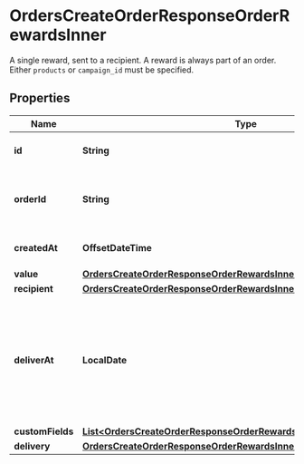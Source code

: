 

# OrdersCreateOrderResponseOrderRewardsInner

A single reward, sent to a recipient. A reward is always part of an order.  Either `products` or `campaign_id` must be specified. 

## Properties

| Name | Type | Description | Notes |
|------------ | ------------- | ------------- | -------------|
|**id** | **String** | Tremendous ID of the reward |  [optional] |
|**orderId** | **String** | Tremendous ID of the order this reward is part of. |  [optional] |
|**createdAt** | **OffsetDateTime** | Date the reward was created |  [optional] |
|**value** | [**OrdersCreateOrderResponseOrderRewardsInnerValue**](OrdersCreateOrderResponseOrderRewardsInnerValue.md) |  |  [optional] |
|**recipient** | [**OrdersCreateOrderResponseOrderRewardsInnerRecipient**](OrdersCreateOrderResponseOrderRewardsInnerRecipient.md) |  |  [optional] |
|**deliverAt** | **LocalDate** | Timestamp of reward delivery within the next year. Note that if date-time is provided, the time values will be ignored. |  [optional] |
|**customFields** | [**List&lt;OrdersCreateOrderResponseOrderRewardsInnerCustomFieldsInner&gt;**](OrdersCreateOrderResponseOrderRewardsInnerCustomFieldsInner.md) |  |  [optional] |
|**delivery** | [**OrdersCreateOrderResponseOrderRewardsInnerDelivery**](OrdersCreateOrderResponseOrderRewardsInnerDelivery.md) |  |  [optional] |



